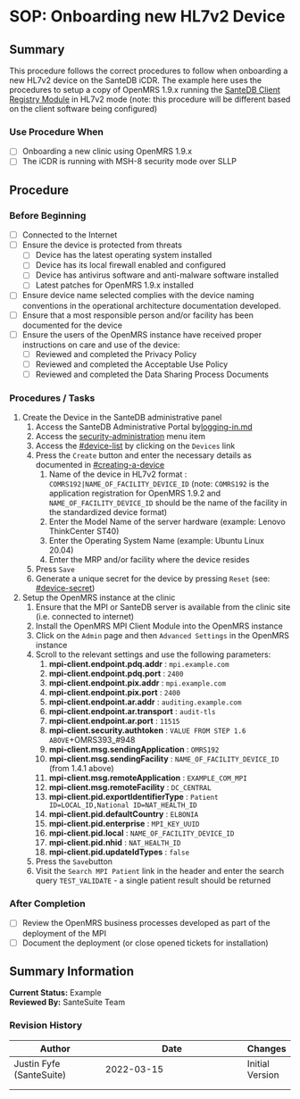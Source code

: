# SOP: Onboarding new HL7v2 Device

## Summary

This procedure follows the correct procedures to follow when onboarding a new HL7v2 device on the SanteDB iCDR. The example here uses the procedures to setup a copy of OpenMRS 1.9.x running the [SanteDB Client Registry Module](https://github.com/santedb/openmrs-module-mpi-client) in HL7v2 mode (note: this procedure will be different based on the client software being configured)

### Use Procedure When

* [ ] Onboarding a new clinic using OpenMRS 1.9.x
* [ ] The iCDR is running with MSH-8 security mode over SLLP&#x20;

## Procedure

### Before Beginning

* [ ] Connected to the Internet
* [ ] Ensure the device is protected from threats
  * [ ] Device has the latest operating system installed
  * [ ] Device has its local firewall enabled and configured
  * [ ] Device has antivirus software and anti-malware software installed
  * [ ] Latest patches for OpenMRS 1.9.x installed
* [ ] Ensure device name selected complies with the device naming conventions in the operational architecture documentation developed.
* [ ] Ensure that a most responsible person and/or facility has been documented for the device
* [ ] Ensure the users of the OpenMRS instance have received proper instructions on care and use of the device:
  * [ ] Reviewed and completed the Privacy Policy
  * [ ] Reviewed and completed the Acceptable Use Policy
  * [ ] Reviewed and completed the Data Sharing Process Documents

### Procedures / Tasks

1. Create the Device in the SanteDB administrative panel
   1. Access the SanteDB Administrative Portal by[logging-in.md](../../cdr-administration/santedb-administration-panel/logging-in.md "mention")
   2. Access the [security-administration](../../cdr-administration/santedb-administration-panel/security-administration/ "mention") menu item
   3. Access the [#device-list](../../cdr-administration/santedb-administration-panel/security-administration/managing-devices.md#device-list "mention") by clicking on the `Devices` link
   4. Press the `Create` button and enter the necessary details as documented in [#creating-a-device](../../cdr-administration/santedb-administration-panel/security-administration/managing-devices.md#creating-a-device "mention")
      1. Name of the device in HL7v2 format : `COMRS192|NAME_OF_FACILITY_DEVICE_ID` (note: `COMRS192` is the application registration for OpenMRS 1.9.2 and `NAME_OF_FACILITY_DEVICE_ID` should be the name of the facility in the standardized device format)
      2. Enter the Model Name of the server hardware (example: Lenovo ThinkCenter ST40)
      3. Enter the Operating System Name (example: Ubuntu Linux 20.04)
      4. Enter the MRP and/or facility where the device resides
   5. Press `Save`
   6. Generate a unique secret for the device by pressing `Reset` (see: [#device-secret](../../cdr-administration/santedb-administration-panel/security-administration/managing-devices.md#device-secret "mention"))
2. Setup the OpenMRS instance at the clinic
   1. Ensure that the MPI or SanteDB server is available from the clinic site (i.e. connected to internet)
   2. Install the OpenMRS MPI Client Module into the OpenMRS instance
   3. Click on the `Admin` page and then `Advanced Settings` in the OpenMRS instance
   4. Scroll to the relevant settings and use the following parameters:
      1. **mpi-client.endpoint.pdq.addr** : `mpi.example.com`
      2. **mpi-client.endpoint.pdq.port** : `2400`
      3. **mpi-client.endpoint.pix.addr** : `mpi.example.com`
      4. **mpi-client.endpoint.pix.port** : `2400`
      5. **mpi-client.endpoint.ar.addr** : `auditing.example.com`
      6. **mpi-client.endpoint.ar.transport** : `audit-tls`
      7. **mpi-client.endpoint.ar.port** : `11515`
      8. **mpi-client.security.authtoken** : `VALUE FROM STEP 1.6 ABOVE`+OMRS393\_#948
      9. **mpi-client.msg.sendingApplication** : `OMRS192`
      10. **mpi-client.msg.sendingFacility** : `NAME_OF_FACILITY_DEVICE_ID` (from 1.4.1 above)
      11. **mpi-client.msg.remoteApplication** : `EXAMPLE_COM_MPI`
      12. **mpi-client.msg.remoteFacility** : `DC_CENTRAL`
      13. **mpi-client.pid.exportIdentifierType** : `Patient ID=LOCAL_ID,National ID=NAT_HEALTH_ID`
      14. **mpi-client.pid.defaultCountry** : `ELBONIA`
      15. **mpi-client.pid.enterprise** : `MPI_KEY_UUID`
      16. **mpi-client.pid.local** : `NAME_OF_FACILITY_DEVICE_ID`
      17. **mpi-client.pid.nhid** : `NAT_HEALTH_ID`
      18. **mpi-client.pid.updateIdTypes** : `false`
   5. Press the `Save`button
   6. Visit the `Search MPI Patient` link in the header and enter the search query `TEST_VALIDATE`  - a single patient result should be returned

### After Completion

* [ ] Review the OpenMRS business processes developed as part of the deployment of the MPI
* [ ] Document the deployment (or close opened tickets for installation)&#x20;

## Summary Information

**Current Status:** Example\
**Reviewed By:** SanteSuite Team

### **Revision History**

<table><thead><tr><th width="150">Author</th><th width="245">Date</th><th>Changes</th></tr></thead><tbody><tr><td>Justin Fyfe (SanteSuite)</td><td>2022-03-15</td><td>Initial Version</td></tr><tr><td></td><td></td><td></td></tr><tr><td></td><td></td><td></td></tr></tbody></table>

###
